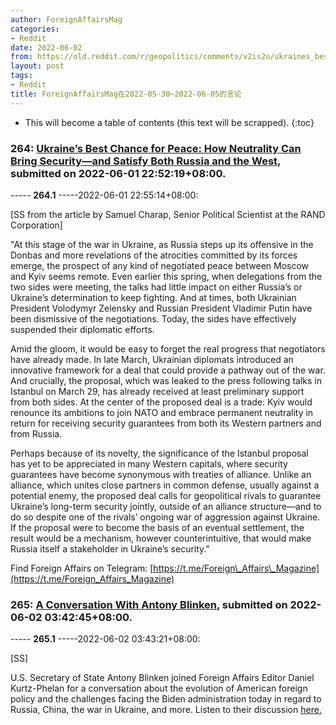 ```yaml
---
author: ForeignAffairsMag
categories:
- Reddit
date: 2022-06-02
from: https://old.reddit.com/r/geopolitics/comments/v2is2u/ukraines_best_chance_for_peace_how_neutrality_can/
layout: post
tags:
- Reddit
title: ForeignAffairsMag在2022-05-30~2022-06-05的言论
---
```


* This will become a table of contents (this text will be scrapped).
{:toc}

### 264: [Ukraine’s Best Chance for Peace: How Neutrality Can Bring Security—and Satisfy Both Russia and the West](https://old.reddit.com/r/geopolitics/comments/v2is2u/ukraines_best_chance_for_peace_how_neutrality_can/), submitted on 2022-06-01 22:52:19+08:00.

----- __264.1__ -----2022-06-01 22:55:14+08:00:

\[SS from the article by Samuel Charap, Senior Political Scientist at the RAND Corporation\]

"At this stage of the war in Ukraine, as Russia steps up its offensive in the Donbas and more revelations of the atrocities committed by its forces emerge, the prospect of any kind of negotiated peace between Moscow and Kyiv seems remote. Even earlier this spring, when delegations from the two sides were meeting, the talks had little impact on either Russia’s or Ukraine’s determination to keep fighting. And at times, both Ukrainian President Volodymyr Zelensky and Russian President Vladimir Putin have been dismissive of the negotiations. Today, the sides have effectively suspended their diplomatic efforts.  


Amid the gloom, it would be easy to forget the real progress that negotiators have already made. In late March, Ukrainian diplomats introduced an innovative framework for a deal that could provide a pathway out of the war. And crucially, the proposal, which was leaked to the press following talks in Istanbul on March 29, has already received at least preliminary support from both sides. At the center of the proposed deal is a trade: Kyiv would renounce its ambitions to join NATO and embrace permanent neutrality in return for receiving security guarantees from both its Western partners and from Russia.  


Perhaps because of its novelty, the significance of the Istanbul proposal has yet to be appreciated in many Western capitals, where security guarantees have become synonymous with treaties of alliance. Unlike an alliance, which unites close partners in common defense, usually against a potential enemy, the proposed deal calls for geopolitical rivals to guarantee Ukraine’s long-term security jointly, outside of an alliance structure—and to do so despite one of the rivals’ ongoing war of aggression against Ukraine. If the proposal were to become the basis of an eventual settlement, the result would be a mechanism, however counterintuitive, that would make Russia itself a stakeholder in Ukraine’s security."  


Find Foreign Affairs on Telegram: [https://t.me/Foreign\_Affairs\_Magazine](https://t.me/Foreign_Affairs_Magazine)

### 265: [A Conversation With Antony Blinken](https://old.reddit.com/r/geopolitics/comments/v2ph7v/a_conversation_with_antony_blinken/), submitted on 2022-06-02 03:42:45+08:00.

----- __265.1__ -----2022-06-02 03:43:21+08:00:

\[SS\]

U.S. Secretary of State Antony Blinken joined Foreign Affairs Editor Daniel Kurtz-Phelan for a conversation about the evolution of American foreign policy and the challenges facing the Biden administration today in regard to Russia, China, the war in Ukraine, and more. Listen to their discussion [here.](https://youtu.be/Hl97OH1ybVE)

